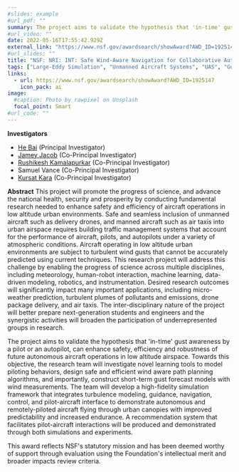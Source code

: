 ```yaml
---
#slides: example
#url_pdf: ""
summary: The project aims to validate the hypothesis that 'in-time' gust awareness by a pilot or an autopilot, can enhance safety, efficiency and robustness of future autonomous aircraft operations in low altitude airspace. 
#url_video: ""
date: 2022-05-16T17:55:42.929Z
external_link: "https://www.nsf.gov/awardsearch/showAward?AWD_ID=1925147"
#url_slides: ""
title: "NSF: NRI: INT: Safe Wind-Aware Navigation for Collaborative Autonomous Aircraft in Low Altitude Airspace"
tags: ["Large-Eddy Simulation", "Unmanned Aircraft Systems", "UAS", "Gust", "Turbulence", "Urban Environment", "Machine Learning", "ROM", "LSTM", "NSF", "Award Number 1925147"]
links:
  - url: https://www.nsf.gov/awardsearch/showAward?AWD_ID=1925147
    icon_pack: ai
image:
  #caption: Photo by rawpixel on Unsplash
  focal_point: Smart
#url_code: ""
---
```

**Investigators**
- [He Bai](https://experts.okstate.edu/he.bai) (Principal Investigator)
- [Jamey Jacob](https://ceat.okstate.edu/mae/research/usri/our-people.html) (Co-Principal Investigator)
- [Rushikesh Kamalapurkar](https://scc-lab.github.io/) (Co-Principal Investigator)
- Samuel Vance (Co-Principal Investigator)
- [Kursat Kara](https://experts.okstate.edu/kursat.kara) (Co-Principal Investigator)
  
**Abstract**
This project will promote the progress of science, and advance the national health, security and prosperity by conducting fundamental research needed to enhance safety and efficiency of aircraft operations in low altitude urban environments. Safe and seamless inclusion of unmanned aircraft such as delivery drones, and manned aircraft such as air taxis into urban airspace requires building traffic management systems that account for the performance of aircraft, pilots, and autopilots under a variety of atmospheric conditions. Aircraft operating in low altitude urban environments are subject to turbulent wind gusts that cannot be accurately predicted using current techniques. This research project will address this challenge by enabling the progress of science across multiple disciplines, including meteorology, human-robot interaction, machine learning, data-driven modeling, robotics, and instrumentation. Desired research outcomes will significantly impact many important applications, including micro-weather prediction, turbulent plumes of pollutants and emissions, drone package delivery, and air taxis. The inter-disciplinary nature of the project will better prepare next-generation students and engineers and the synergistic activities will broaden the participation of underrepresented groups in research.

The project aims to validate the hypothesis that 'in-time' gust awareness by a pilot or an autopilot, can enhance safety, efficiency and robustness of future autonomous aircraft operations in low altitude airspace. Towards this objective, the research team will investigate novel learning tools to model piloting behaviors, design safe and efficient wind aware path planning algorithms, and importantly, construct short-term gust forecast models with wind measurements. The team will develop a high-fidelity simulation framework that integrates turbulence modeling, guidance, navigation, control, and pilot-aircraft interface to demonstrate autonomous and remotely-piloted aircraft flying through urban canopies with improved predictability and increased endurance. A recommendation system that facilitates pilot-aircraft interactions will be produced and demonstrated through both simulations and experiments.

This award reflects NSF's statutory mission and has been deemed worthy of support through evaluation using the Foundation's intellectual merit and broader impacts review criteria.
